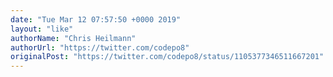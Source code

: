 ```yaml
---
date: "Tue Mar 12 07:57:50 +0000 2019"
layout: "like"
authorName: "Chris Heilmann"
authorUrl: "https://twitter.com/codepo8"
originalPost: "https://twitter.com/codepo8/status/1105377346511667201"
---
```

